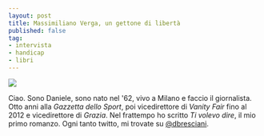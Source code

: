 ```yaml
---
layout: post
title: Massimiliano Verga, un gettone di libertà
published: false
tag:
- intervista
- handicap
- libri
---
```


![](http://www.circololettori.it/wp-content/uploads/2013/02/Bresciani-foto-di-Maki-Galimberti.jpg)

Ciao. Sono Daniele, sono nato nel '62, vivo a Milano e faccio il giornalista. Otto anni alla _Gazzetta dello Sport_, poi vicedirettore di _Vanity Fair_ fino al 2012 e vicedirettore di _Grazia_. Nel frattempo ho scritto _Ti volevo dire_, il mio primo romanzo. Ogni tanto twitto, mi trovate su [@dbresciani](https://twitter.com/dbresciani).
